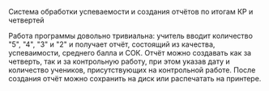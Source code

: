 Система обработки успеваемости и создания отчётов по итогам КР и четвертей

Работа программы довольно тривиальна: учитель вводит количество "5", "4", "3" и "2" и получает отчёт, состоящий из качества, успеваимости, среднего балла и СОК. 
Отчёт можно создавать как за четверть, так и за контрольную работу, при этом указав дату и количество учеников, присутствующих на контрольной работе.
После создания отчёт можно сохранить на диск или распечатать на принтере.
